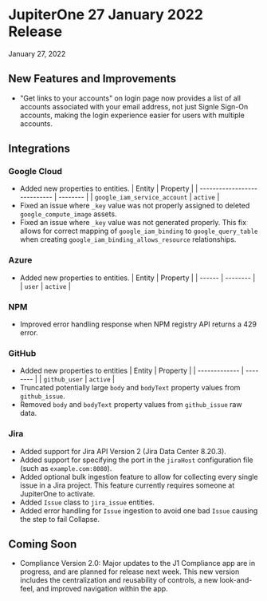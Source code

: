 
# JupiterOne 27 January 2022 Release

January 27, 2022

## New Features and Improvements

-  "Get links to your accounts" on login page now provides a list of all accounts associated with your email address, not just Signle Sign-On accounts, making the login experience easier for users with multiple accounts. 

## Integrations

### Google Cloud
- Added new properties to entities.
| Entity                       | Property |
| ---------------------------- | -------- |
| `google_iam_service_account` | `active` |
- Fixed an issue where `_key` value was not properly assigned to deleted `google_compute_image` assets.
- Fixed an issue where `_key` value was not generated properly. This fix allows for correct mapping of `google_iam_binding` to `google_query_table` when creating `google_iam_binding_allows_resource` relationships.

### Azure
- Added new properties to entities.
| Entity | Property |
| ------ | -------- |
| `user` | `active` |

### NPM
- Improved error handling response when NPM registry API returns a 429 error.

### GitHub
- Added new properties to entities
| Entity        | Property |
| ------------- | -------- |
| `github_user` | `active` |
- Truncated potentially large `body` and `bodyText` property values from `github_issue`.
- Removed `body` and `bodyText` property values from `github_issue` raw data.

### Jira
- Added support for Jira API Version 2 (Jira Data Center 8.20.3).
- Added support for specifying the port in the `jiraHost` configuration file (such as `example.com:8080`).
- Added optional bulk ingestion feature to allow for collecting every single issue in a Jira project. This feature currently requires someone at JupiterOne to activate.
- Added `Issue` class to `jira_issue` entities.
- Added error handling for `Issue` ingestion to avoid one bad `Issue` causing the step to fail
  Collapse.

## Coming Soon
- Compliance Version 2.0: Major updates to the J1 Compliance app are in progress, and are planned for release next week. This new version includes the centralization and reusability of controls, a new look-and-feel, and improved navigation within the app.

